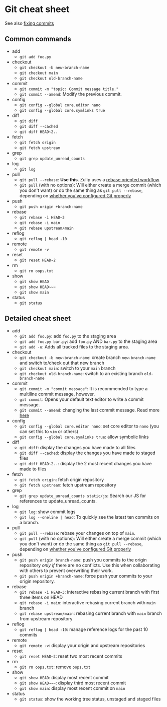 # Git cheat sheet

See also [fixing commits][fix-commit]

## Common commands

- add
  - `git add foo.py`
- checkout
  - `git checkout -b new-branch-name`
  - `git checkout main`
  - `git checkout old-branch-name`
- commit
  - `git commit -m "topic: Commit message title."`
  - `git commit --amend`: Modify the previous commit.
- config
  - `git config --global core.editor nano`
  - `git config --global core.symlinks true`
- diff
  - `git diff`
  - `git diff --cached`
  - `git diff HEAD~2..`
- fetch
  - `git fetch origin`
  - `git fetch upstream`
- grep
  - `git grep update_unread_counts`
- log
  - `git log`
- pull
  - `git pull --rebase`: **Use this**. Zulip uses a [rebase oriented workflow][git-overview].
  - `git pull` (with no options): Will either create a merge commit
    (which you don't want) or do the same thing as `git pull --rebase`,
    depending on [whether you've configured Git properly][git-config-clone]
- push
  - `git push origin +branch-name`
- rebase
  - `git rebase -i HEAD~3`
  - `git rebase -i main`
  - `git rebase upstream/main`
- reflog
  - `git reflog | head -10`
- remote
  - `git remote -v`
- reset
  - `git reset HEAD~2`
- rm
  - `git rm oops.txt`
- show
  - `git show HEAD`
  - `git show HEAD~~~`
  - `git show main`
- status
  - `git status`

## Detailed cheat sheet

- add
  - `git add foo.py`: add `foo.py` to the staging area
  - `git add foo.py bar.py`: add `foo.py` AND `bar.py` to the staging area
  - `git add -u`: Adds all tracked files to the staging area.
- checkout
  - `git checkout -b new-branch-name`: create branch `new-branch-name` and switch to/check out that new branch
  - `git checkout main`: switch to your `main` branch
  - `git checkout old-branch-name`: switch to an existing branch `old-branch-name`
- commit
  - `git commit -m "commit message"`: It is recommended to type a
    multiline commit message, however.
  - `git commit`: Opens your default text editor to write a commit message.
  - `git commit --amend`: changing the last commit message. Read more [here][fix-commit]
- config
  - `git config --global core.editor nano`: set core editor to `nano` (you can set this to `vim` or others)
  - `git config --global core.symlinks true`: allow symbolic links
- diff
  - `git diff`: display the changes you have made to all files
  - `git diff --cached`: display the changes you have made to staged files
  - `git diff HEAD~2..`: display the 2 most recent changes you have made to files
- fetch
  - `git fetch origin`: fetch origin repository
  - `git fetch upstream`: fetch upstream repository
- grep
  - `git grep update_unread_counts static/js`: Search our JS for references to update_unread_counts.
- log
  - `git log`: show commit logs
  - `git log --oneline | head`: To quickly see the latest ten commits on a branch.
- pull
  - `git pull --rebase`: rebase your changes on top of `main`.
  - `git pull` (with no options): Will either create a merge commit
    (which you don't want) or do the same thing as `git pull --rebase`,
    depending on [whether you've configured Git properly][git-config-clone]
- push
  - `git push origin branch-name`: push you commits to the origin repository _only if_ there are no conflicts.
    Use this when collaborating with others to prevent overwriting their work.
  - `git push origin +branch-name`: force push your commits to your origin repository.
- rebase
  - `git rebase -i HEAD~3`: interactive rebasing current branch with first three items on HEAD
  - `git rebase -i main`: interactive rebasing current branch with `main` branch
  - `git rebase upstream/main`: rebasing current branch with `main` branch from upstream repository
- reflog
  - `git reflog | head -10`: manage reference logs for the past 10 commits
- remote
  - `git remote -v`: display your origin and upstream repositories
- reset
  - `git reset HEAD~2`: reset two most recent commits
- rm
  - `git rm oops.txt`: remove `oops.txt`
- show
  - `git show HEAD`: display most recent commit
  - `git show HEAD~~~`: display third most recent commit
  - `git show main`: display most recent commit on `main`
- status
  - `git status`: show the working tree status, unstaged and staged files

[fix-commit]: fixing-commits.md
[git-config-clone]: cloning.html#step-1b-clone-to-your-machine
[git-overview]: ./overview.md
